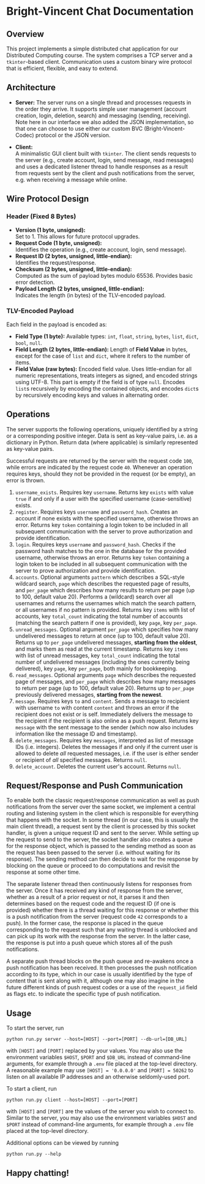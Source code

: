 # Bright-Vincent Chat Documentation

## Overview
This project implements a simple distributed chat application for our Distributed Computing course. The system comprises a TCP server and a `tkinter`-based client. Communication uses a custom binary wire protocol that is efficient, flexible, and easy to extend.

## Architecture
- **Server:**
  The server runs on a single thread and processes requests in the order they arrive. It supports simple user management (account creation, login, deletion, search) and messaging (sending, receiving). Note here in our interface we also added the JSON implementation, so that one can choose to use either our custom BVC (Bright-Vincent-Codec) protocol or the JSON version.
  
- **Client:**  
  A minimalistic GUI client built with `tkinter`. The client sends requests to the server (e.g., create account, login, send message, read messages) and uses a dedicated listener thread to handle responses as a result from requests sent by the client and push notifications from the server, e.g. when receiving a message while online.

## Wire Protocol Design

### Header (Fixed 8 Bytes)
- **Version (1 byte, unsigned):**  
  Set to 1. This allows for future protocol upgrades.
- **Request Code (1 byte, unsigned):**  
  Identifies the operation (e.g., create account, login, send message).
- **Request ID (2 bytes, unsigned, little-endian):**  
  Identifies the request/response.
- **Checksum (2 bytes, unsigned, little-endian):**  
  Computed as the sum of payload bytes modulo 65536. Provides basic error detection.
- **Payload Length (2 bytes, unsigned, little-endian):**  
  Indicates the length (in bytes) of the TLV-encoded payload.

### TLV-Encoded Payload
Each field in the payload is encoded as:
- **Field Type (1 byte):**
  Available types: `int`, `float`, `string`, `bytes`, `list`, `dict`, `bool`, `null`.
- **Field Length (2 bytes, little-endian):**
  Length of **Field Value** in bytes, except for the case of `list` and `dict`, where it refers to the number of items.
- **Field Value (raw bytes):**
  Encoded field value. Uses little-endian for all numeric representations, treats integers as signed, and encoded strings using UTF-8. This part is empty if the field is of type `null`. Encodes `list`s recursively by encoding the contained objects, and encodes `dict`s by recursively encoding keys and values in alternating order.

## Operations
The server supports the following operations, uniquely identified by a string or a corresponding positive integer. Data is sent as key-value pairs, i.e. as a dictionary in Python. Return data (where applicable) is similarly represented as key-value pairs.

Successful requests are returned by the server with the request code `100`, while errors are indicated by the request code `40`. Whenever an operation requires keys, should they not be provided in the request (or be empty), an error is thrown.

1. `username_exists`. Requires key `username`. Returns key `exists` with value `true` if and only if a user with the specified username (case-sensitive) exists.
2. `register`. Requires keys `username` and `password_hash`. Creates an account if none exists with the specified username, otherwise throws an error. Returns key `token` containing a login token to be included in all subsequent communication with the server to prove authorization and provide identification.
3. `login`. Requires keys `username` and `password_hash`. Checks if the password hash matches to the one in the database for the provided username, otherwise throws an error. Returns key `token` containing a login token to be included in all subsequent communication with the server to prove authorization and provide identification.
4. `accounts`. Optional arguments `pattern` which describes a SQL-style wildcard search, `page` which describes the requested page of results, and `per_page` which describes how many results to return per page (up to 100, default value 20). Performs a (wildcard) search over all usernames and returns the usernames which match the search pattern, or all usernames if no pattern is provided. Returns key `items` with list of accounts, key `total_count` indicating the total number of accounts (matching the search pattern if one is provided), key `page`, key `per_page`.
5. `unread_messages`. Optional argument `per_page` which specifies how many undelivered messages to return at once (up to 100, default value 20). Returns up to `per_page` undelivered messages, **starting from the oldest**, and marks them as read at the current timestamp. Returns key `items` with list of unread messages, key `total_count` indicating the total number of undelivered messages (including the ones currently being delivered), key `page`, key `per_page`, both mainly for bookkeeping.
6. `read_messages`. Optional arguments `page` which describes the requested page of messages, and `per_page` which describes how many messages to return per page (up to 100, default value 20). Returns up to `per_page` previously delivered messages, **starting from the newest**.
7. `message`. Requires keys `to` and `content`. Sends a message to recipient with username `to` with content `content` and throws an error if the recipient does not exist or is self. Immediately delivers the message to the recipient if the recipient is also online as a push request. Returns key `message` with the sent message to the sender (which now also includes information like the message ID and timestamp).
8. `delete_messages`. Requires key `messages`, interpreted as list of message IDs (i.e. integers). Deletes the messages if and only if the current user is allowed to delete *all* requested messages, i.e. if the user is either sender or recipient of *all* specified messages. Returns `null`.
9. `delete_account`. Deletes the current user's account. Returns `null`.

## Request/Response and Push Communication
To enable both the classic request/response communication as well as push notifications from the server over the same socket, we implement a central routing and listening system in the client which is responsible for everything that happens with the socket. In some thread (in our case, this is usually the main client thread), a request sent by the client is processed by this socket handler, is given a unique request ID and sent to the server. While setting up the request to send to the server, the socket handler also creates a queue for the response object, which is passed to the sending method as soon as the request has been passed to the server (i.e. without waiting for its response). The sending method can then decide to wait for the response by blocking on the queue or proceed to do computations and revisit the response at some other time.

The separate listener thread then continuously listens for responses from the server. Once it has received any kind of response from the server, whether as a result of a prior request or not, it parses it and then determines based on the request code and the request ID (if one is provided) whether there is a thread waiting for this response or whether this is a push notification from the server (request code `42` corresponds to a push). In the former case, the response is placed in the queue corresponding to the request such that any waiting thread is unblocked and can pick up its work with the response from the server. In the latter case, the response is put into a push queue which stores all of the push notifications.

A separate push thread blocks on the push queue and re-awakens once a push notification has been received. It then processes the push notification according to its type, which in our case is usually identified by the type of content that is sent along with it, although one may also imagine in the future different kinds of push request codes or a use of the `request_id` field as flags etc. to indicate the specific type of push notification.

## Usage
To start the server, run
```
python run.py server --host=[HOST] --port=[PORT] --db-url=[DB_URL]
```
with `[HOST]` and `[PORT]` replaced by your values. You may also use the environment variables `$HOST`, `$PORT` and `$DB_URL` instead of command-line arguments, for example through a `.env` file placed at the top-level directory. A reasonable example may use `[HOST] = '0.0.0.0'` and `[PORT] = 50262` to listen on all available IP addresses and an otherwise seldomly-used port.

To start a client, run
```
python run.py client --host=[HOST] --port=[PORT]
```
with `[HOST]` and `[PORT]` are the values of the server you wish to connect to. Similar to the server, you may also use the environment variables `$HOST` and `$PORT` instead of command-line arguments, for example through a `.env` file placed at the top-level directory.

Additional options can be viewed by running
```
python run.py --help
```
## Happy chatting!